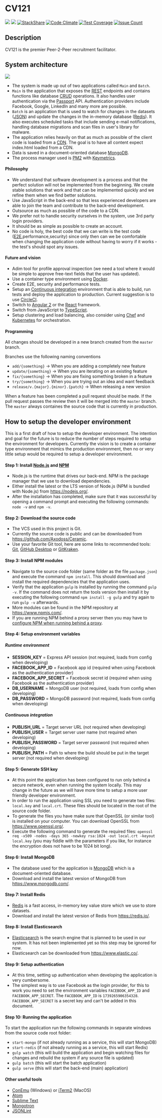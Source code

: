 # CV121
![](https://travis-ci.org/Axodoss/Ceramic.svg)
![](https://david-dm.org/Axodoss/Ceramic.svg)
[![StackShare](http://img.shields.io/badge/tech-stack-0690fa.svg?style=flat)](http://stackshare.io/Axodoss/ceramic)
[![Code Climate](https://codeclimate.com/github/Axodoss/Ceramic/badges/gpa.svg)](https://codeclimate.com/github/Axodoss/Ceramic)
[![Test Coverage](https://codeclimate.com/github/Axodoss/Ceramic/badges/coverage.svg)](https://codeclimate.com/github/Axodoss/Ceramic/coverage)
[![Issue Count](https://codeclimate.com/github/Axodoss/Ceramic/badges/issue_count.svg)](https://codeclimate.com/github/Axodoss/Ceramic)

## Description
CV121 is the premier Peer-2-Peer recruitment facilitator.


## System architecture
<img src="CV121_0.png"/>

- The system is made up out of two applications called `Main` and `Batch`.
- `Main` is the application that exposes the [REST](https://en.wikipedia.org/wiki/Representational_state_transfer) endpoints and contains functions like database [CRUD](https://en.wikipedia.org/wiki/Create,_read,_update_and_delete) operations. It also handles user authentication via the [Passport](http://passportjs.org/) API. Authentication providers include Facebook, Google, LinkedIn and many more are possible.
- `Batch` is an application that is used to watch for changes in the datasets ([JSON](https://en.wikipedia.org/wiki/JSON)) and update the changes in the in-memory database ([Redis](https://en.wikipedia.org/wiki/Redis)). It also executes scheduled tasks that include sending e-mail notifications, handling database migrations and scan files in user's library for malware.
- The application relies heavily on that as much as possible of the client code is loaded from a [CDN](https://en.wikipedia.org/wiki/Content_delivery_network). The goal is to have all content expect index.html loaded from a CDN.
- Data is saved in a document-oriented database [MongoDB](https://en.wikipedia.org/wiki/MongoDB).
- The process manager used is [PM2](http://pm2.keymetrics.io/) with [Keymetrics](https://keymetrics.io/).

#### Philosophy
- We understand that software development is a process and that the perfect solution will not be implemented from the beginning. We create stable solutions that work and that can be implemented quickly and we refine them when we find better solutions.
- Use JavaScript in the back-end so that less experienced developers are able to join the team and contribute to the back-end development.
- Outsource as much as possible of the code to a CDN.
- We prefer not to handle security ourselves in the system, use 3rd party login providers.
- It should be as simple as possible to create an account.
- No code is holy, the best code that we can write is the test code ([E2E](https://en.wikipedia.org/wiki/End-to-end_principle),performance,security) since only then can we be comfortable when changing the application code without having to worry if it works - the test's should spot any issues.

#### Future and vision
- Adim tool for profile approval inspection (we need a tool where it would be simple to approve free-text fields that the user has updated).
- Use a container type environment using [Docker](https://www.docker.com/).
- Create E2E, security and performance tests.
- Setup an [Continuous integration](https://en.wikipedia.org/wiki/Continuous_integration) environment that is able to build, run tests and deploy the application to production. Current suggestion is to use [CircleCI](https://circleci.com/).
- Switch to [Angular 2](https://angular.io/) or the [React](https://facebook.github.io/react/) framework.
- Switch from JavaScript to [TypeScript](https://www.typescriptlang.org/).
- Setup clustering and load balancing, also consider using [Chef](https://www.chef.io/) and [Kubernetes](http://kubernetes.io/) for orchestration.

#### Programming
All changes should be developed in a new branch created from the `master` branch.

Branches use the following naming conventions
- `add/{something}` &rarr; When you are adding a completely new feature
- `update/{something}` &rarr; When you are iterating on an existing feature
- `fix/{something}` &rarr; When you are fixing something broken in a feature
- `try/{something}` &rarr; When you are trying out an idea and want feedback
- `release/v.{major}.{minor}.{patch}` &rarr; When releasing a new version

When a feature has been completed a pull request should be made. If the pull request passes the review then it will be merged into the `master` branch. The `master` always containes the source code that is currently in production.


## How to setup the developer environment
This is a first draft of how to setup the developer environment. The intention and goal for the future is to reduce the number of steps required to setup the environment for developers. Currently the vision is to create a container type environment that mimics the production environment, then no or very little setup would be required to setup a developer environment.

#### Step 1: Install [Node.js](https://en.wikipedia.org/wiki/Node.js) and [NPM](https://en.wikipedia.org/wiki/Npm_(software))
- Node.js is the runtime that drives our back-end. NPM is the package manager that we use to download dependencies.
- Either install the latest or the LTS version of Node.js (NPM is bundled with Node.js) from https://nodejs.org/.
- After the installation has completed, make sure that it was successful by opening a command prompt and executing the following commands: `node -v` and `npm -v`.

#### Step 2: Download the source code
- The VCS used in this project is Git.
- Currently the source code is public and can be downloaded from https://github.com/Axodoss/Ceramic.
- Use your favorite Git tool, here are some links to recommended tools: [Git](https://git-scm.com/), [GitHub Desktop](https://desktop.github.com/) or [GitKraken](https://www.gitkraken.com/).

#### Step 3: Install NPM modules
- Navigate to the source code folder (same folder as the file `package.json`) and execute the command `npm install`. This should download and install the required dependencies that the application uses.
- Verify that the application `gulp` is installed by running the command `gulp -v`. If the command does not return the tools version then install it by executing the following command `npm install -g gulp` and try again to run `gulp -v` afterwards.
- More modules can be found in the NPM repository at https://www.npmjs.com/.
- If you are running NPM behind a proxy server then you may have to [configure NPM when running behind a proxy](https://jjasonclark.com/how-to-setup-node-behind-web-proxy/).

#### Step 4: Setup environment variables
##### Runtime environment
* **SESSION_KEY** = Express API session (not required, loads from config when developing)
* **FACEBOOK_APP_ID** = Facebook app id (required when using Facebook as the authentication provider)
* **FACEBOOK_APP_SECRET** = Facebook secret id (required when using Facebook as the authentication provider)
* **DB_USERNAME** = MongoDB user (not required, loads from config when developing)
* **DB_PASSWORD** = MongoDB password (not required, loads from config when developing)

##### Continuous integration
* **PUBLISH_URL** = Target server URL (not required when developing)
* **PUBLISH_USER** = Target server user name (not required when developing)
* **PUBLISH_PASSWORD** = Target server password (not required when developing)
* **PUBLISH_PATH** = Path to where the build should be put in the target server (not required when developing)

#### Step 5: Generate SSH key
- At this point the application has been configured to run only behind a secure network, even when running the system locally. This may change in the future as we will have more time to setup a more user friendly developer environment.
- In order to run the application using SSL you need to generate two files: `local.key` and `local.crt`. These files should be located in the root of the source code folder.
- To generate the files you have make sure that OpenSSL (or similar tool) is installed on your computer. You can download OpenSSL from https://www.openssl.org/.
- Execute the following command to generate the required files: `openssl req -x509 -nodes -days 365 -newkey rsa:1024 -out local.crt -keyout local.key` (you may fiddle with the parameters if you like, for instance the encryption does not have to be 1024 bit long).

#### Step 6: Install MongoDB
- The database used for the application is [MongoDB](https://en.wikipedia.org/wiki/MongoDB) which is a document-oriented database.
- Download and install the latest version of MongoDB from https://www.mongodb.com/.

#### Step 7: Install Redis
- [Redis](https://en.wikipedia.org/wiki/Redis) is a fast access, in-memory key value store which we use to store datasets.
- Download and install the latest version of Redis from https://redis.io/.

#### Step 8: Install Elasticsearch
- [Elasticsearch](https://en.wikipedia.org/wiki/Elasticsearch) is the search engine that is planned to be used in our system. It has not been implemented yet so this step may be ignored for now.
- Elasticsearch can be downloaded from https://www.elastic.co/.

#### Step 9: Setup authentication
- At this time, setting up authentication when developing the application is very cumbersome.
- The simplest way is to use Facebook as the login provider, for this to work you need to set the environment variables `FACEBOOK_APP_ID` and `FACEBOOK_APP_SECRET`. The `FACEBOOK_APP_ID` is `1739265906354328`. `FACEBOOK_APP_SECRET` is a secret key and can't be added in this document.

#### Step 10: Running the application
To start the application run the following commands in separate windows from the source code root folder:

- `start-mongo` (if not already running as a service, this will start MongoDB)
- `start-redis` (if not already running as a service, this will start Redis)
- `gulp watch` (this will build the application and begin watching files for changes and rebuild the system if any source file is updated)
- `gulp batch` (this will start the batch application)
- `gulp serve` (this will start the back-end (main) application)

#### Other useful tools
- [ConEmu](https://conemu.github.io/) (Windows) or [iTerm2](http://iterm2.com/) (MacOS) 
- [Atom](https://atom.io/)
- [Sublime Text](http://www.sublimetext.com/)
- [Mongotron](http://mongotron.io/#/)
- [JSONLint](http://jsonlint.com/)
